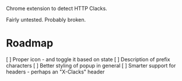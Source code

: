 Chrome extension to detect HTTP Clacks.

Fairly untested. Probably broken.

# Roadmap

[ ] Proper icon - and toggle it based on state
[ ] Description of prefix characters
[ ] Better styling of popup in general
[ ] Smarter support for headers - perhaps an "X-Clacks" header
